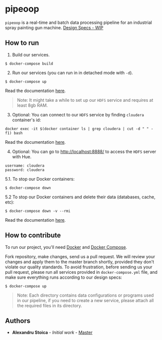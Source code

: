 # pipeoop

`pipeoop` is a real-time and batch data processing pipeline for an industrial spray painting gun machine. [Design Specs - WIP](https://github.com/alexandrustoica/pipeoop/wiki)

## How to run

1. Build our services.
```
$ docker-compose build
```

2. Run our services (you can run in in detached mode with `-d`).
```
$ docker-compose up
```
Read the documentation [here](https://docs.docker.com/compose/reference/up/).
> Note: It might take a while to set up our `HDFS` service and requires at least 8gb RAM.

3. Optional: You can connect to our `HDFS` service by finding `cloudera` container's id:
```
docker exec -it $(docker container ls | grep cloudera | cut -d " " -f1) bash
```
Read the documentation [here](https://docs.docker.com/engine/reference/commandline/exec/).

4. Optional: You can go to [http://localhost:8888/](http://localhost:8888/) to access the `HDFS` server with Hue.
```
username: cloudera 
password: cloudera
```

5.1. To stop our Docker containers:
```
$ docker-compose down
```

5.2 To stop our Docker containers and delete their data (databases, cache, etc):
```
$ docker-compose down -v --rmi
```
Read the documentation [here](https://docs.docker.com/compose/reference/down/).


## How to contribute

To run our project, you'll need [Docker](https://docs.docker.com/install/) and [Docker Compose](https://docs.docker.com/compose/install/). 

Fork repository, make changes, send us a pull request. We will review your changes and apply them to the master branch shortly, provided they don't violate our quality standards. To avoid frustration, before sending us your pull request, please run all services provided in `docker-compose.yml` file, and make sure everything runs according to our design specs:

```
$ docker-compose up
```

> Note: Each directory contains data configurations or programs used in our pipeline, if you need to create a new service, please attach all the required files in its directory.

## Authors

* **Alexandru Stoica** - *Initial work* - [Master](https://github.com/alexandrustoica/pipeoop/new/master)
